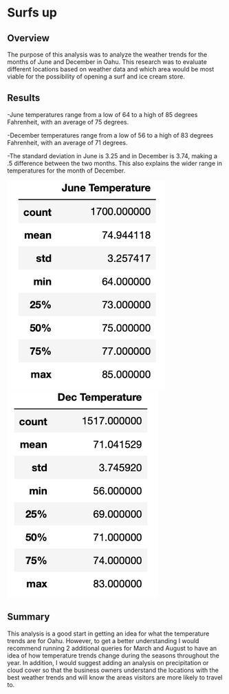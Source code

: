 # Surfs up
## Overview
The purpose of this analysis was to analyze the weather trends for the months of June and December in Oahu.  This research was to evaluate different locations based on weather data and which area would be most viable for the possibility of opening a surf and ice cream store. 

## Results
  -June temperatures range from a low of 64 to a high of 85 degrees Fahrenheit, with an average of 75 degrees.
  
  -December temperatures range from a low of 56 to a high of 83 degrees Fahrenheit, with an average of 71 degrees.

  -The standard deviation in June is 3.25 and in December is 3.74, making a .5 difference between the two months.  This also explains the wider range in temperatures for the month of December. 

![](june.png)   ![](dec.png)

## Summary
This analysis is a good start in getting an idea for what the temperature trends are for Oahu.  However, to get a better understanding I would recommend running 2 additional queries for March and August to have an idea of how temperature trends change during the seasons throughout the year.  In addition, I would suggest adding an analysis on precipitation or cloud cover so that the business owners understand the locations with the best weather trends and will know the areas visitors are more likely to travel to.
 
